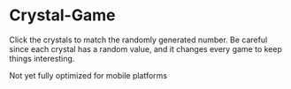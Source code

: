 # Crystal-Game
Click the crystals to match the randomly generated number. Be careful since each crystal has a random value, and it changes every game to keep things interesting.

Not yet fully optimized for mobile platforms
